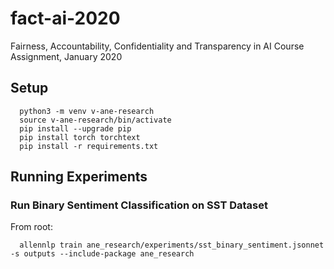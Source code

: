 # fact-ai-2020
 Fairness, Accountability, Confidentiality and Transparency in AI Course Assignment, January 2020

## Setup

```shell
  python3 -m venv v-ane-research
  source v-ane-research/bin/activate
  pip install --upgrade pip
  pip install torch torchtext
  pip install -r requirements.txt
```

## Running Experiments

### Run Binary Sentiment Classification on SST Dataset

From root:

```shell
  allennlp train ane_research/experiments/sst_binary_sentiment.jsonnet -s outputs --include-package ane_research
```
